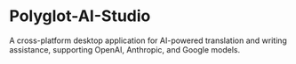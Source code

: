 # Polyglot-AI-Studio
A cross-platform desktop application for AI-powered translation and writing assistance, supporting OpenAI, Anthropic, and Google models.
